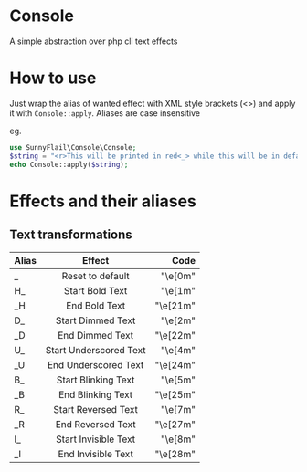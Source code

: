 # Console
A simple abstraction over php cli text effects
# How to use
Just wrap the alias of wanted effect with XML style brackets (<>) and apply it with ```Console::apply```.
Aliases are case insensitive

eg.
```php
use SunnyFlail\Console\Console;
$string = "<r>This will be printed in red<_> while this will be in default color";
echo Console::apply($string);
```

# Effects and their aliases
## Text transformations
| Alias | Effect | Code  |
| -------- |:-----------:| ---:|
|  _  | Reset to default | "\e[0m" |
| H_ | Start Bold Text | "\e[1m" |
| _H | End Bold Text  |    "\e[21m" |
| D_ | Start Dimmed Text  |    "\e[2m" |
| _D | End Dimmed Text  |    "\e[22m" |
| U_ | Start Underscored Text  |    "\e[4m" |
| _U | End Underscored Text  |    "\e[24m" |
| B_ | Start Blinking Text  |    "\e[5m" |
| _B | End Blinking Text  |    "\e[25m" |
|R_| Start Reversed Text  |    "\e[7m" |
|_R| End Reversed Text  |    "\e[27m" |
|I_| Start Invisible Text  |    "\e[8m" |
|_I| End Invisible Text  |    "\e[28m" |
